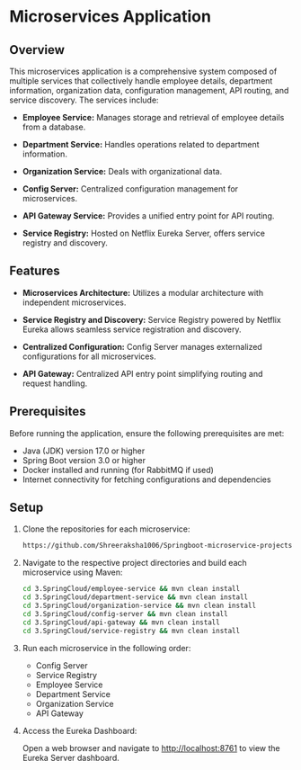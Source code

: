 # Microservices Application

## Overview

This microservices application is a comprehensive system composed of multiple services that collectively handle employee details, department information, organization data, configuration management, API routing, and service discovery. The services include:

- **Employee Service:** Manages storage and retrieval of employee details from a database.

- **Department Service:** Handles operations related to department information.

- **Organization Service:** Deals with organizational data.

- **Config Server:** Centralized configuration management for microservices.

- **API Gateway Service:** Provides a unified entry point for API routing.

- **Service Registry:** Hosted on Netflix Eureka Server, offers service registry and discovery.

## Features

- **Microservices Architecture:** Utilizes a modular architecture with independent microservices.

- **Service Registry and Discovery:** Service Registry powered by Netflix Eureka allows seamless service registration and discovery.

- **Centralized Configuration:** Config Server manages externalized configurations for all microservices.

- **API Gateway:** Centralized API entry point simplifying routing and request handling.

## Prerequisites

Before running the application, ensure the following prerequisites are met:

- Java (JDK) version 17.0 or higher
- Spring Boot version 3.0 or higher
- Docker installed and running (for RabbitMQ if used)
- Internet connectivity for fetching configurations and dependencies

## Setup

1. Clone the repositories for each microservice:

    ```bash
    https://github.com/Shreeraksha1006/Springboot-microservice-projects.git
    ```

2. Navigate to the respective project directories and build each microservice using Maven:

    ```bash
    cd 3.SpringCloud/employee-service && mvn clean install
    cd 3.SpringCloud/department-service && mvn clean install
    cd 3.SpringCloud/organization-service && mvn clean install
    cd 3.SpringCloud/config-server && mvn clean install
    cd 3.SpringCloud/api-gateway && mvn clean install
    cd 3.SpringCloud/service-registry && mvn clean install
    ```

3. Run each microservice in the following order:

    - Config Server
    - Service Registry
    - Employee Service
    - Department Service
    - Organization Service
    - API Gateway

4. Access the Eureka Dashboard:

   Open a web browser and navigate to [http://localhost:8761](http://localhost:8761/eurekha) to view the Eureka Server dashboard.

